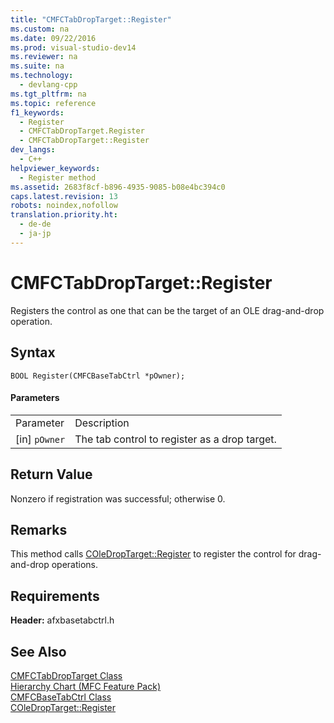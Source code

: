 ```yaml
---
title: "CMFCTabDropTarget::Register"
ms.custom: na
ms.date: 09/22/2016
ms.prod: visual-studio-dev14
ms.reviewer: na
ms.suite: na
ms.technology: 
  - devlang-cpp
ms.tgt_pltfrm: na
ms.topic: reference
f1_keywords: 
  - Register
  - CMFCTabDropTarget.Register
  - CMFCTabDropTarget::Register
dev_langs: 
  - C++
helpviewer_keywords: 
  - Register method
ms.assetid: 2683f8cf-b896-4935-9085-b08e4bc394c0
caps.latest.revision: 13
robots: noindex,nofollow
translation.priority.ht: 
  - de-de
  - ja-jp
---
```

# CMFCTabDropTarget::Register
Registers the control as one that can be the target of an OLE drag-and-drop operation.  
  
## Syntax  
  
```  
BOOL Register(CMFCBaseTabCtrl *pOwner);  
```  
  
#### Parameters  
  
|||  
|-|-|  
|Parameter|Description|  
|[in] `pOwner`|The tab control to register as a drop target.|  
  
## Return Value  
 Nonzero if registration was successful; otherwise 0.  
  
## Remarks  
 This method calls [COleDropTarget::Register](../vs140/coledroptarget--register.md) to register the control for drag-and-drop operations.  
  
## Requirements  
 **Header:** afxbasetabctrl.h  
  
## See Also  
 [CMFCTabDropTarget Class](../vs140/cmfctabdroptarget-class.md)   
 [Hierarchy Chart (MFC Feature Pack)](../vs140/hierarchy-chart.md)   
 [CMFCBaseTabCtrl Class](../vs140/cmfcbasetabctrl-class.md)   
 [COleDropTarget::Register](../vs140/coledroptarget--register.md)
